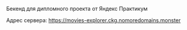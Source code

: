 Бекенд для дипломного проекта от Яндекс Практикум

Адрес сервера: https://movies-explorer.ckg.nomoredomains.monster

